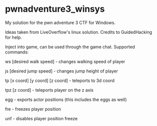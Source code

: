 # pwnadventure3_winsys
My solution for the pwn adventure 3 CTF for Windows.


Ideas taken from LiveOverflow's linux solution.
Credits to GuidedHacking for help.

Inject into game, can be used through the game chat. Supported commands:

ws [desired walk speed]            - changes walking speed of player

js [desired jump speed]            - changes jump height of player

tp [x coord] [y coord] [z coord]   - teleports to 3d coord

tpz [z coord]                      - teleports player on the z axis

egg                                - exports actor positions (this includes the eggs as well)

fre                                - freezes player position

unf                                - disables player position freeze

